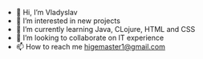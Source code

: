 - 👋 Hi, I’m Vladyslav
- 👀 I’m interested in new projects
- 🌱 I’m currently learning Java, CLojure, HTML and CSS
- 💞️  I’m looking to collaborate on IT experience
- 📫 How to reach me higemaster1@gmail.com

<!---
TokioBoy/TokioBoy is a ✨ special ✨ repository because its `README.md` (this file) appears on your GitHub profile.
You can click the Preview link to take a look at your changes.
--->
